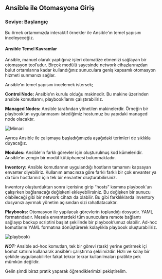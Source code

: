 ## Ansible ile Otomasyona Giriş 
### Seviye: Başlangıç  
Bu örnek ortamımızda interaktif örnekler ile Ansible'ın temel yapısını inceleyeceğiz.

#### Ansible Temel Kavramlar

Ansible, manuel olarak yaptığınız işleri otomatize etmenizi sağlayan bir otomasyon tool’udur. Birçok modülü sayesinde network cihazlarınızdan bulut ortamlarına kadar kullandığınız sunuculara geniş kapsamlı otomasyon hizmeti sunmanızı sağlar.

Ansible’ın temel yapısını incelemek istersek;

**Control Node:** Ansible’ın kurulu olduğu makinedir. Bu makine üzerinden ansible komutlarını, playbook’larını çalıştırabiliriz.

**Managed Nodes:** Ansible tarafından yönetilen makinelerdir. Örneğin bir playbook’un uygulanmasını istediğimiz hostumuz bu yapıdaki managed node olacaktır.

![Mimari](https://miro.medium.com/max/963/0*9tjXPw5vgixFz6I3)

Ayrıca Ansible ile çalışmaya başladığımızda aşağıdaki terimleri de sıklıkla duyacağız.

**Modules:** Ansible’ın farklı görevler için oluşturulmuş kod kümeleridir. Ansible’ın zengin bir modül kütüphanesi bulunmaktadır.

**Inventory:** Ansible komutlarının uygulandığı hostların tamamını kapsayan envanter diyebiliriz.
Kullanım amacınıza göre farklı farklı bir çok envanter ya da tüm hostlarınız için tek bir envanter oluşturabilirsiniz. 

Inventory oluşturduktan sonra içerisine girip “hosts” kısmına playbook'un çalışırken bağlanacağı değişkeni ekleyebilirsiniz. Bu değişken bir sunucu olabileceği gibi bir network cihazı da olabilir. Bu gibi farklılıklarda inventory dosyanızı ayırmak yönetim açısından sizi rahatlatacaktır.

**Playbooks:** Otomasyon ile yapılacak görevlerin toplandığı dosyadır. YAML formatındadır. Mesela envanterdeki tüm sunuculara remote bağlantı sağlayıp backup scriptini başlat şekilinde bir playbook’umuz olabilir. Ad-hoc komutlarını YAML formatına dönüştürerek kolaylıkla playbook oluşturabiliriz.

![playbook)](https://miro.medium.com/max/963/0*BxInjuE_acj1N6fe)

***NOT:*** Ansible ad-hoc komutları, tek bir görevi (task) yerine getirmek içi komut satırını kullanarak ansible'ı çalıştırma şeklimizdir. Hızlı ve kolay bir şekilde uygulanabilirler fakat tekrar tekrar kullanılmaları pratikte pek mümkün değildir. 

Gelin şimdi biraz pratik yaparak öğrendiklerimizi pekiştirelim.  